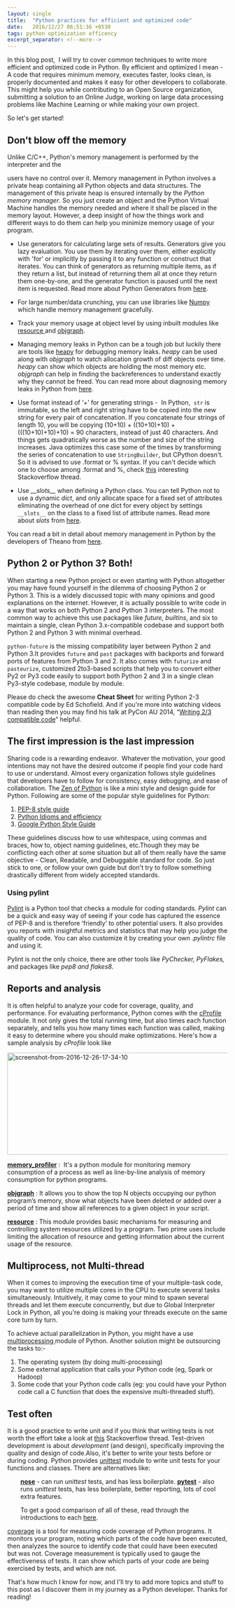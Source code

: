 ```yaml
---
layout: single
title:  "Python practices for efficient and optimized code"
date:   2016/12/27 06:51:36 +0530
tags: python optimization efficency
excerpt_separator: <!--more-->
---
```


In this blog post,  I will try to cover common techniques to write more efficient and optimized code in Python. By efficient and optimized I mean - <!--more--> A code that requires minimum memory, executes faster, looks clean, is properly documented and makes it easy for other developers to collaborate. This might help you while contributing to an Open Source organization, submitting a solution to an Online Judge, working on large data processing problems like Machine Learning or while making your own project.

So let's get started!

<h2>Don't blow off the memory</h2>

Unlike C/C++, Python's memory management is performed by the interpreter and the
<!--more Keep on reading!-->
users have no control over it. Memory management in Python involves a private heap containing all Python objects and data structures. The management of this private heap is ensured internally by the <em>Python memory manager</em>. So you just create an object and the Python Virtual Machine handles the memory needed and where it shall be placed in the memory layout. However, a deep insight of how the things work and different ways to do them can help you minimize memory usage of your program.

<ul>
    <li>Use generators for calculating large sets of results. Generators give you lazy evaluation. You use them by iterating over them, either explicitly with 'for' or implicitly by passing it to any function or construct that iterates. You can think of generators as returning multiple items, as if they return a list, but instead of returning them all at once they return them one-by-one, and the generator function is paused until the next item is requested. Read more about Python Generators from <a href="https://jeffknupp.com/blog/2013/04/07/improve-your-python-yield-and-generators-explained/" target="_blank">here</a>.</li>
</ul>

<ul>
    <li>For large number/data crunching, you can use libraries like <a href="http://www.numpy.org/">Numpy</a> which handle memory management gracefully.</li>
</ul>

<ul>
    <li>Track your memory usage at object level by using inbuilt modules like <a href="https://docs.python.org/2/library/resource.html">resource </a>and <a href="https://mg.pov.lt/objgraph/" target="_blank">objgraph</a>.</li>
</ul>

<ul>
    <li>Managing memory leaks in Python can be a tough job but luckily there are tools like <a href="https://pypi.python.org/pypi/guppy/" target="_blank">heapy</a> for debugging memory leaks. <em>heapy</em> can be used along with <em>objgraph</em> to watch allocation growth of diff objects over time. <em>heapy</em> can show which objects are holding the most memory etc.<em> objgraph</em> can help in finding the backreferences to understand exactly why they cannot be freed. You can read more about diagnosing memory leaks in Python from <a href="http://chase-seibert.github.io/blog/2013/08/03/diagnosing-memory-leaks-python.html">here</a>.</li>
</ul>

<ul>
    <li>Use format instead of ‘+’ for generating strings -  In Python,  <code>str</code> is immutable, so the left and right string have to be copied into the new string for every pair of concatenation. If you concatenate four strings of length 10, you will be copying (10+10) + ((10+10)+10) + (((10+10)+10)+10) = 90 characters, instead of just 40 characters. And things gets quadratically worse as the number and size of the string increases. Java optimizes this case some of the times by transforming the series of concatenation to use <code>StringBuilder</code>, but CPython doesn't. So it is advised to use .format or % syntax. If you can't decide which one to choose among .format and %, check <a href="http://stackoverflow.com/questions/5082452/python-string-formatting-vs-format">this</a> interesting Stackoverflow thread.</li>
</ul>

<ul>
    <li>Use <em>__slots__</em> when defining a Python class. You can tell Python not to use a dynamic <em>dict</em>, and only allocate space for a fixed set of attributes eliminating the overhead of one dict for every object by settings <code>__slots__</code> on the class to a fixed list of attribute names. Read more about <em>slots</em> from <a href="http://stackoverflow.com/questions/472000/usage-of-slots">here</a>.</li>
</ul>

You can read a bit in detail about memory management in Python by the developers of Theano from <a href="http://deeplearning.net/software/theano/tutorial/python-memory-management.html">here</a>.

<h2>Python 2 or Python 3? Both!</h2>

When starting a new Python project or even starting with Python altogether you may have found yourself in the dilemma of choosing Python 2 or Python 3. This is a widely discussed topic with many opinions and good explanations on the internet. However, it is actually possible to write code in a way that works on both Python 2 and Python 3 interpreters. The most common way to achieve this use packages like <em>future, builtins</em>, and six to maintain a single, clean Python 3.x-compatible codebase and support both Python 2 and Python 3 with minimal overhead.

<code><span class="pre">python-future</span></code> is the missing compatibility layer between Python 2 and Python 3.It provides <code><span class="pre">future</span></code> and <code><span class="pre">past</span></code> packages with backports and forward ports of features from Python 3 and 2. It also comes with <code><span class="pre">futurize</span></code> and <code><span class="pre">pasteurize</span></code>, customized 2to3-based scripts that help you to convert either Py2 or Py3 code easily to support both Python 2 and 3 in a single clean Py3-style codebase, module by module.

Please do check the awesome <strong>Cheat Sheet</strong> for writing Python 2-3 compatible code by Ed Schofield. And if you're more into watching videos than reading then you may find his talk at PyCon AU 2014, “<a href="http://www.youtube.com/watch?v=KOqk8j11aAI&amp;t=10m14s">Writing 2/3 compatible code</a>” helpful.

<h2>The first impression is the last impression</h2>

Sharing code is a rewarding endeavor.  Whatever the motivation, your good intentions may not have the desired outcome if people find your code hard to use or understand. Almost every organization follows style guidelines that developers have to follow for consistency, easy debugging, and ease of collaboration. The <a href="https://www.python.org/dev/peps/pep-0020/">Zen of Python</a> is like a mini style and design guide for Python. Following are some of the popular style guidelines for Python:

<ol>
    <li><a href="https://www.python.org/dev/peps/pep-0008/">PEP-8 style guide</a></li>
    <li><a href="https://www.memonic.com/user/pneff/folder/python/id/1bufp">Python Idioms and efficiency</a></li>
    <li><a href="https://google.github.io/styleguide/pyguide.html">Google Python Style Guide</a></li>
</ol>

These guidelines discuss how to use whitespace, using commas and braces, how to, object naming guidelines, etc.Though they may be conflicting each other at some situation but all of them really have the same objective - Clean, Readable, and Debuggable standard for code. So just stick to one, or follow your own guide but don't try to follow something drastically different from widely accepted standards.

<h3>Using pylint</h3>

<a class="reference external" href="http://www.logilab.org/857">Pylint</a> is a Python tool that checks a module for coding standards. <em>Pylint</em> can be a quick and easy way of seeing if your code has captured the essence of PEP-8 and is therefore ‘friendly’ to other potential users. It also provides you reports with insightful metrics and statistics that may help you judge the quality of code. You can also customize it by creating your own <em>.pylintrc</em> file and using it.

Pylint is not the only choice, there are other tools like <em>PyChecker, PyFlakes,</em> and packages like <em>pep8 and flakes8</em>.

<h2>Reports and analysis</h2>

It is often helpful to analyze your code for coverage, quality, and performance. For evaluating performance, Python comes with the <a href="https://docs.python.org/2/library/profile.html#module-cProfile" target="_blank">cProfile</a> module. It not only gives the total running time, but also times each function separately, and tells you how many times each function was called, making it easy to determine where you should make optimizations. Here's how a sample analysis by <em>cProfile</em> look like

<img class="alignnone size-full wp-image-574" src="https://satwikkansal.files.wordpress.com/2016/12/screenshot-from-2016-12-26-17-34-10.png" alt="screenshot-from-2016-12-26-17-34-10" width="719" height="233" />

<a href="https://github.com/fabianp/memory_profiler" target="_blank"><strong>memory_profiler</strong></a> :  It's a python module for monitoring memory consumption of a process as well as line-by-line analysis of memory consumption for python programs.

<strong> <a href="http://mg.pov.lt/objgraph/">objgraph</a></strong> : It allows you to show the top N objects occupying our python program’s memory, show what objects have been deleted or added over a period of time and show all references to a given object in your script.

<a href="https://docs.python.org/2/library/resource.html" target="_blank"><strong>resource</strong></a> : This module provides basic mechanisms for measuring and controlling system resources utilized by a program. Two prime uses include limiting the allocation of resource and getting information about the current usage of the resource.

<h2>Multiprocess, not Multi-thread</h2>

When it comes to improving the execution time of your multiple-task code, you may want to utilize multiple cores in the CPU to execute several tasks simultaneously. Intuitively, it may come to your mind to spawn several threads and let them execute concurrently, but due to Global Interpreter Lock in Python, all you're doing is making your threads execute on the same core turn by turn.

To achieve actual parallelization in Python, you might have a use <a href="https://docs.python.org/2/library/multiprocessing.html">multiprocessing </a>module of Python. Another solution might be outsourcing the tasks to:-

<ol>
    <li>The operating system (by doing multi-processing)</li>
    <li>Some external application that calls your Python code (eg, Spark or Hadoop)</li>
    <li>Some code that your Python code calls (eg: you could have your Python code call a C function that does the expensive multi-threaded stuff).</li>
</ol>

<h2>Test often</h2>

It is a good practice to write unit and if you think that writing tests is not worth the effort take a look at <a href="http://stackoverflow.com/questions/67299/is-unit-testing-worth-the-effort" target="_blank">this</a> Stackoverflow thread. Test-driven development is about <em>development</em> (and design), specifically improving the quality and design of code.Also, it's better to write your tests before or during coding. Python provides <a href="https://docs.python.org/2/library/unittest.html" target="_blank">unittest</a> module to write unit tests for your functions and classes. There are alternatives like:

<p style="padding-left:30px;"><strong><a href="http://pythontesting.net/framework/nose/nose-introduction/">nose</a></strong> - can run <em>unittest</em> tests, and has less boilerplate.
<strong><a href="http://pythontesting.net/framework/pytest/pytest-introduction/">pytest</a></strong> - also runs <em>unittest</em> tests, has less boilerplate, better reporting, lots of cool extra features.</p>

<p style="padding-left:30px;">To get a good comparison of all of these, read through the introductions to each <a href="http://pythontesting.net/start-here" target="_blank">here</a>.</p>

<a href="https://coverage.readthedocs.io/en/coverage-4.2/" target="_blank">coverage</a> is a tool for measuring code coverage of Python programs. It monitors your program, noting which parts of the code have been executed, then analyzes the source to identify code that could have been executed but was not. Coverage measurement is typically used to gauge the effectiveness of tests. It can show which parts of your code are being exercised by tests, and which are not.

That's how much I know for now, and I'll try to add more topics and stuff to this post as I discover them in my journey as a Python developer. Thanks for reading!